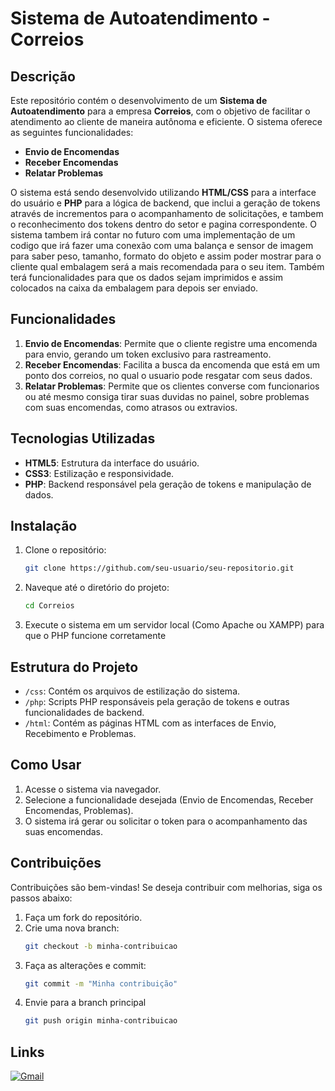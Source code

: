 # Sistema de Autoatendimento - Correios

## Descrição

Este repositório contém o desenvolvimento de um **Sistema de Autoatendimento** para a empresa **Correios**, com o objetivo de facilitar o atendimento ao cliente de maneira autônoma e eficiente. O sistema oferece as seguintes funcionalidades:

- **Envio de Encomendas**
- **Receber Encomendas**
- **Relatar Problemas**

O sistema está sendo desenvolvido utilizando **HTML/CSS** para a interface do usuário e **PHP** para a lógica de backend, que inclui a geração de tokens através de incrementos para o acompanhamento de solicitações, e tambem o reconhecimento dos tokens dentro do setor e pagina correspondente.
O sistema tambem irá contar no futuro com uma implementação de um codigo que irá fazer uma conexão com uma balança e sensor de imagem para saber peso, tamanho, formato do objeto e assim poder mostrar para o cliente qual embalagem será a mais recomendada para o seu item.
Também terá funcionalidades para que os dados sejam imprimidos e assim colocados na caixa da embalagem para depois ser enviado. 
## Funcionalidades

1. **Envio de Encomendas**: Permite que o cliente registre uma encomenda para envio, gerando um token exclusivo para rastreamento.
2. **Receber Encomendas**: Facilita a busca da encomenda que está em um ponto dos correios, no qual o usuario pode resgatar com seus dados.
3. **Relatar Problemas**: Permite que os clientes converse com funcionarios ou até mesmo consiga tirar suas duvidas no painel, sobre problemas com suas encomendas, como atrasos ou extravios.

## Tecnologias Utilizadas

- **HTML5**: Estrutura da interface do usuário.
- **CSS3**: Estilização e responsividade.
- **PHP**: Backend responsável pela geração de tokens e manipulação de dados.

## Instalação

1. Clone o repositório:
   ```bash
   git clone https://github.com/seu-usuario/seu-repositorio.git
   ```
2. Naveque até o diretório do projeto:
   ```bash
   cd Correios
   ```
3. Execute o sistema em um servidor local (Como Apache ou XAMPP) para que o PHP funcione corretamente

## Estrutura do Projeto

- `/css`: Contém os arquivos de estilização do sistema.
- `/php`: Scripts PHP responsáveis pela geração de tokens e outras funcionalidades de backend.
- `/html`: Contém as páginas HTML com as interfaces de Envio, Recebimento e Problemas.

## Como Usar

1. Acesse o sistema via navegador.
2. Selecione a funcionalidade desejada (Envio de Encomendas, Receber Encomendas, Problemas).
3. O sistema irá gerar ou solicitar o token para o acompanhamento das suas encomendas.

## Contribuições

Contribuições são bem-vindas! Se deseja contribuir com melhorias, siga os passos abaixo:

1. Faça um fork do repositório.
2. Crie uma nova branch:
   ```bash
   git checkout -b minha-contribuicao
   ```
3. Faça as alterações e commit:
   ```bash
   git commit -m "Minha contribuição"
   ```
4. Envie para a branch principal
   ```bash
   git push origin minha-contribuicao
   ```
   
## Links

[![Gmail](https://img.shields.io/badge/Gmail-D14836?style=for-the-badge&logo=gmail&logoColor=white)](mailto:thiagoralmeida23@gmail.com)